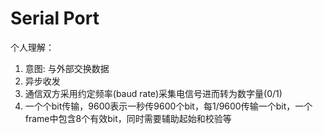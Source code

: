 Serial Port
===========
个人理解：
1. 意图: 与外部交换数据
2. 异步收发
3. 通信双方采用约定频率(baud rate)采集电信号进而转为数字量(0/1)
4. 一个个bit传输，9600表示一秒传9600个bit，每1/9600传输一个bit，一个frame中包含8个有效bit，同时需要辅助起始和校验等
